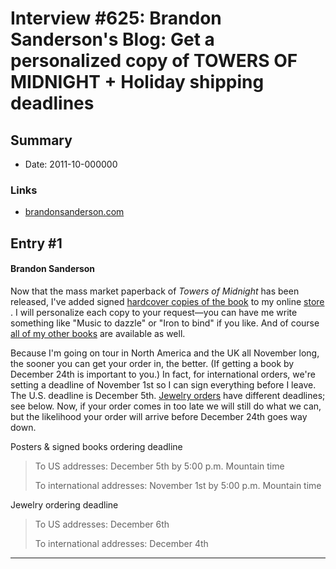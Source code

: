 # Interview #625: Brandon Sanderson's Blog: Get a personalized copy of TOWERS OF MIDNIGHT + Holiday shipping deadlines

## Summary

- Date: 2011-10-000000

### Links

- [brandonsanderson.com](http://www.brandonsanderson.com/blog/1022/Get-a-personalized-copy-of-TOWERS-OF-MIDNIGHT--Holiday-shipping-deadlines)


## Entry #1

#### Brandon Sanderson

Now that the mass market paperback of
*Towers of Midnight*
has been released, I've added signed
[hardcover copies of the book](http://brandonsanderson.com/store/item/51/Signed-Towers-of-Midnight-andmdash-Hardcover)
to my online
[store](http://brandonsanderson.com/store/)
. I will personalize each copy to your request—you can have me write something like "Music to dazzle" or "Iron to bind" if you like. And of course
[all of my other books](http://brandonsanderson.com/store/1/Signed-Hardbacks-and-Bookplates)
are available as well.

Because I'm going on tour in North America and the UK all November long, the sooner you can get your order in, the better. (If getting a book by December 24th is important to you.) In fact, for international orders, we're setting a deadline of November 1st so I can sign everything before I leave. The U.S. deadline is December 5th.
[Jewelry orders](http://brandonsanderson.com/store/4/Jewelry)
have different deadlines; see below. Now, if your order comes in too late we will still do what we can, but the likelihood your order will arrive before December 24th goes way down.

Posters & signed books ordering deadline

> To US addresses: December 5th by 5:00 p.m. Mountain time
>   
> To international addresses: November 1st by 5:00 p.m. Mountain time

Jewelry ordering deadline

> To US addresses: December 6th
>   
> To international addresses: December 4th


---

